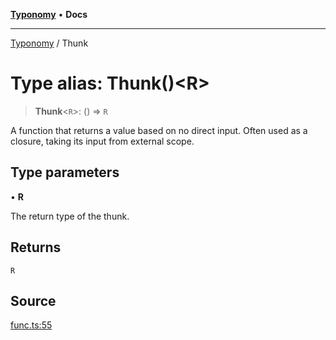 [**Typonomy**](../README.md) • **Docs**

***

[Typonomy](../globals.md) / Thunk

# Type alias: Thunk()\<R\>

> **Thunk**\<`R`\>: () => `R`

A function that returns a value based on no direct input.
Often used as a closure, taking its input from external scope.

## Type parameters

• **R**

The return type of the thunk.

## Returns

`R`

## Source

[func.ts:55](https://github.com/softcraft-development/typonomy/blob/09474e7d86c7eb31d4c29237c93a572fbae7f0d9/src/func.ts#L55)
